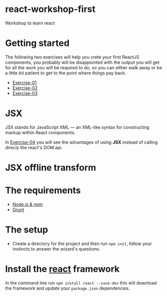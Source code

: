 # react-workshop-first

Workshop to learn react

# Getting started

The following two exercises will help you crete your first ReactJS components, you probably will be disappointed with the output you will get for all the work you will be required to do, so you can either walk away or be a little bit patient to get to the point where things pay back.

- [Exercise-01](exercise-01.md)
- [Exercise-02](exercise-02.md)
- [Exercise-03](exercise-03.md)

# JSX

JSX stands for JavaScript XML — an XML-like syntax for constructing markup within React components.

In [Exercise-04](exercise-04.md) you will see the advantages of using **JSX** instead of calling direcly the react's DOM api.

# JSX offline transform

# The requirements

- [Node.js & npm](https://docs.npmjs.com/getting-started/installing-node)
- [Grunt](http://gruntjs.com/getting-started)

# The setup

- Create a directory for the project and then run `npm init`, follow your instincts to answer the wizard's questions.

# Install the [react](https://www.npmjs.com/package/react) framework
In the command line run `npm install react --save-dev` this will download the framework and update your `package.json` dependencies.
